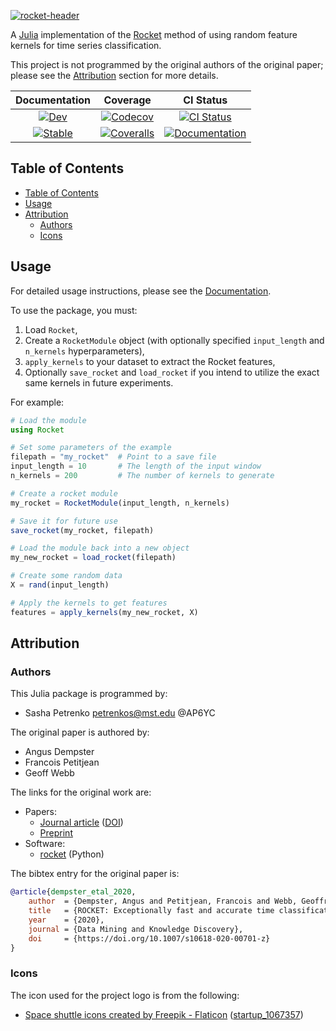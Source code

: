 [![rocket-header](https://github.com/AP6YC/FileStorage/blob/main/Rocket/header.png?raw=true)][docs-dev-url]

A [Julia][julialang] implementation of the [Rocket][rocket-doi] method of using random feature kernels for time series classification.

This project is not programmed by the original authors of the original paper; please see the [Attribution](#attribution) section for more details.

| **Documentation** | **Coverage** | **CI Status** |
|:-----------------:|:------------:|:-------------:|
| [![Dev][docs-dev-img]][docs-dev-url] | [![Codecov][codecov-img]][codecov-url] | [![CI Status][ci-img]][ci-url] |
| [![Stable][docs-stable-img]][docs-stable-url] | [![Coveralls][coveralls-img]][coveralls-url] | [![Documentation][doc-status-img]][doc-status-url] |

[docs-stable-img]: https://img.shields.io/badge/docs-stable-blue.svg
[docs-stable-url]: https://AP6YC.github.io/Rocket.jl/stable

[docs-dev-img]: https://img.shields.io/badge/docs-dev-blue.svg
[docs-dev-url]: https://AP6YC.github.io/Rocket.jl/dev

[doc-status-img]: https://github.com/AP6YC/Rocket.jl/actions/workflows/Documentation.yml/badge.svg
[doc-status-url]: https://github.com/AP6YC/Rocket.jl/actions/workflows/Documentation.yml

[ci-img]: https://github.com/AP6YC/Rocket.jl/workflows/CI/badge.svg
[ci-url]: https://github.com/AP6YC/Rocket.jl/actions?query=workflow%3ACI

[codecov-img]: https://codecov.io/gh/AP6YC/Rocket.jl/branch/main/graph/badge.svg
[codecov-url]: https://codecov.io/gh/AP6YC/Rocket.jl

[coveralls-img]: https://coveralls.io/repos/github/AP6YC/Rocket.jl/badge.svg?branch=main
[coveralls-url]: https://coveralls.io/github/AP6YC/Rocket.jl?branch=main

[julialang]: https://julialang.org/
[rocket-doi]: https://doi.org/10.1007/s10618-020-00701-z
[rocket-code]: https://github.com/angus924/rocket
[rocket-paper]: https://link.springer.com/article/10.1007/s10618-020-00701-z
[rocket-preprint]: https://arxiv.org/abs/1910.13051

## Table of Contents

- [Table of Contents](#table-of-contents)
- [Usage](#usage)
- [Attribution](#attribution)
  - [Authors](#authors)
  - [Icons](#icons)

## Usage

For detailed usage instructions, please see the [Documentation][docs-dev-url].

To use the package, you must:

1. Load `Rocket`,
2. Create a `RocketModule` object (with optionally specified `input_length` and `n_kernels` hyperparameters),
3. `apply_kernels` to your dataset to extract the Rocket features,
4. Optionally `save_rocket` and `load_rocket` if you intend to utilize the exact same kernels in future experiments.

For example:

```julia
# Load the module
using Rocket

# Set some parameters of the example
filepath = "my_rocket"  # Point to a save file
input_length = 10       # The length of the input window
n_kernels = 200         # The number of kernels to generate

# Create a rocket module
my_rocket = RocketModule(input_length, n_kernels)

# Save it for future use
save_rocket(my_rocket, filepath)

# Load the module back into a new object
my_new_rocket = load_rocket(filepath)

# Create some random data
X = rand(input_length)

# Apply the kernels to get features
features = apply_kernels(my_new_rocket, X)
```

## Attribution

### Authors

This Julia package is programmed by:

- Sasha Petrenko <petrenkos@mst.edu> @AP6YC

The original paper is authored by:

- Angus Dempster
- Francois Petitjean
- Geoff Webb

The links for the original work are:

- Papers:
  - [Journal article][rocket-paper] ([DOI][rocket-doi])
  - [Preprint][rocket-preprint]
- Software:
  - [rocket][rocket-code] (Python)

The bibtex entry for the original paper is:

```bibtex
@article{dempster_etal_2020,
    author  = {Dempster, Angus and Petitjean, Francois and Webb, Geoffrey I},
    title   = {ROCKET: Exceptionally fast and accurate time classification using random convolutional kernels},
    year    = {2020},
    journal = {Data Mining and Knowledge Discovery},
    doi     = {https://doi.org/10.1007/s10618-020-00701-z}
}
```

### Icons

The icon used for the project logo is from the following:

- [Space shuttle icons created by Freepik - Flaticon](https://www.flaticon.com/free-icons/space-shuttle) ([startup_1067357](https://www.flaticon.com/free-icon/startup_1067357))

